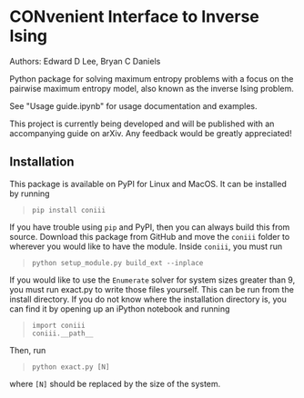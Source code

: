 # CONvenient Interface to Inverse Ising
Authors: Edward D Lee, Bryan C Daniels

Python package for solving maximum entropy problems with a focus on the pairwise maximum entropy
model, also known as the inverse Ising problem.

See "Usage guide.ipynb" for usage documentation and examples.

This project is currently being developed and will be published with an accompanying guide on arXiv.
Any feedback would be greatly appreciated!

## Installation
This package is available on PyPI for Linux and MacOS. It can be installed by running  
>`pip install coniii`

If you have trouble using `pip` and PyPI, then you can always build this from source. Download this
package from GitHub and move the `coniii` folder to wherever you would like to have the module.
Inside `coniii`, you must run
> `python setup_module.py build_ext --inplace`

If you would like to use the `Enumerate` solver for system sizes greater than 9, you must run
exact.py to write those files yourself. This can be run from the install directory.  If you do not
know where the installation directory is, you can find it by opening up an iPython notebook and
running
> `import coniii`  
> `coniii.__path__`

Then, run
>`python exact.py [N]` 

where `[N]` should be replaced by the size of the system.

